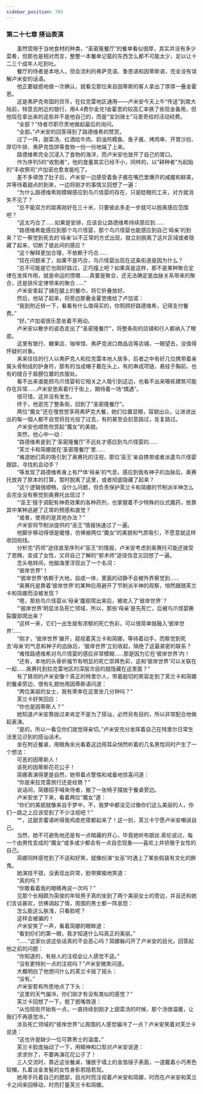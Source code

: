 ```yaml
---
sidebar_position: 705
---
```

### 第二十七章 搭讪表演  


　　虽然受限于当地食材的种类，“圣密隆餐厅”的餐单看似很厚，其实并没有多少菜肴，但那也是相对而言，整整一本餐单记载的东西怎么都不可能太少，足以让十二三个成年人吃到吐。  
　　餐厅的侍者是本地人，但会流利的弗萨克语、鲁恩语和因蒂斯语，完全没有误解卢米安的话语。  
　　他正要疑惑地做一次确认，就看见那位来自因蒂斯的客人拿出了厚厚一叠金霍恩。  
　　这是弗萨克帝国的货币，在拉克雷地区通用——卢米安今天上午“传送”到南大陆前，特意去附近的银行，用4.4费尔金兑1金霍恩的较高汇率换了些现金备用，但他现在拿出来的这些并不是他自己的，而是“宝剑骑士”马里奇给的活动经费。  
　　“全部？”侍者尽职尽责地做起最后的询问。  
　　“全部。”卢米安的回答得到了路德维希的赞赏。  
　　过了一阵，甜菜汤、红酒烩牛肉、奶油煎鳕鱼、鱼子酱、烤肉串、开胃沙拉、厚切牛排、弗萨克馅饼等食物一份一份地端了上来。  
　　路德维希完全沉浸入了食物的海洋，而卢米安也放开了自己的胃口。  
　　作为序列5的“收割者”，他的食量其实已经不小，同样的，以“耕种者”为起始的“丰收祭司”卢加诺也愈发能吃了。  
　　差不多填饱了肚子后，卢米安一边感受着鱼子酱在嘴巴里爆开的咸腥和鲜美，并等待着甜点的到来，一边将刚才的事情又回想了一遍：  
　　“为什么路德维希刚模糊感应到鸟爪怪婴的存在，只是眨眼的工夫，对方就消失不见了？  
　　“总不能双方的距离刚好在三十米，只要彼此多走一步就可以脱离感应范围吧？  
　　“这太巧合了……如果是安排，应该会让路德维希持续感应到……  
　　“路德维希能感应到那个鸟爪怪婴，那个鸟爪怪婴也能感应到自己‘母亲’的到来？它一察觉到死去的‘母亲’以不正常的方式出现，就立刻脱离了这片区域或者隐藏了起来，切断了彼此间的感应？  
　　“这个解释更加合理，不依赖于巧合……  
　　“现在问题来了，如果不是巧合，鸟爪怪婴出现在这条街道是因为什么？  
　　“总不可能是它也刚好路过，正巧撞上吧？如果真是这样，那不是某种聚合定律在发挥作用，就是命运的馈赠……真要是聚合，还无法确定是血脉关系带来的聚合，还是排斥定律带来的聚合……”  
　　卢米安拿起了铺在腿上的餐巾，将它折叠放好。  
　　然后，他站了起来，将旁边那叠金霍恩推给了卢加诺：  
　　“我到附近转一下，看看有什么值得买的，你照顾好路德维希，记得支付餐费。”  
　　“好。”卢加诺很乐意坐着不用动。  
　　卢米安以散步的姿态走出了“圣密隆餐厅”，将整条街的店铺和行人都纳入了眼底。  
　　这里有银行、糖果店、咖啡馆、弗萨克进口商品店等店铺，一眼望去，没值得怀疑的对象。  
　　来来往往的行人以弗萨克人和拉克雷本地人居多，后者之中有好几位携带着亲属头骨制成的护身符，那有的当成帽子戴在头上，有的串成项链，悬挂于胸前，也有的缝合于肩膀位置的衣服处。  
　　看不出来谁能把鸟爪怪婴和它相关之人吸引到这边，也看不出来哪栋建筑可能存在异常……卢米安思索着行于街上，期待着一场“偶遇”。  
　　很可惜，这并没有发生。  
　　终于，他逛完了整条街，回到了“圣密隆餐厅”。  
　　两位“魔女”还在慢悠悠享用弗萨克大餐，她们位置显眼，容貌出众，让进进出出的每一個人都不自觉将目光投了过去，有的甚至会刻意路过，反复路过。  
　　卢米安也顺势欣赏起“魔女”的美貌。  
　　突然，他心中一动：  
　　“路德维希是到了‘圣密隆餐厅’不远处才感应到鸟爪怪婴的……  
　　“芙兰卡和简娜就在‘圣密隆餐厅’里……  
　　“难道她们真的吸引到了奥赛托的注视，那位‘巫王’亲自携带或者派遣鸟爪怪婴跟踪，寻找机会动手？  
　　“等发现了路德维希身上有尸体‘母亲’的气息，感应到我有神子的血脉后，奥赛托放弃了原本的打算，暂时脱离了这里，或者彻底隐藏了起来？  
　　“这个逻辑很顺畅，没什么问题，但负责保护芙兰卡和简娜的节制派半神怎么会完全没有察觉到奥赛托出现过？  
　　“‘巫王’擅于调配有神奇效果的各种药剂，也掌握着不少特殊的仪式魔药，依靠其中某种逃避了正常的预感和直觉？  
　　“或者，使用的是其他办法？”  
　　卢米安将节制派提供的“巫王”情报快速过了一遍。  
　　他脚步移动得很是缓慢，仿佛被两位“魔女”的美貌和气质吸引，不愿意就这样收回视线。  
　　分析完“药师”途径直至序列4“巫王”的情报，卢米安考虑到奥赛托可能还接受了恩赐，变成了女性，又将自己了解的“邪术师”途径信息又回想了一遍。  
　　念头电转间，他脑海里浮现出了一个名词：  
　　“彼岸世界”！  
　　“‘彼岸世界’依赖于大地，自成一体，里面的动静不会被外界察觉到……  
　　“奥赛托是靠着‘彼岸世界’的某种应用避开了节制派半神的观察，悄然跟随芙兰卡和简娜而没被发现？  
　　“嗯，那些鸟爪怪婴从‘母亲’腹部爬出来后，被收入了‘彼岸世界’？  
　　“‘彼岸世界’明显涉及死亡领域，所以，那些‘母亲’是先死亡，后被鸟爪怪婴撕裂腹部爬出来？  
　　“这样一来，它们一出生就有浓郁的死亡色彩，可以很简单就融入‘彼岸世界’……  
　　“刚才，‘彼岸世界’展开，窥视着芙兰卡和简娜，等待着动手，而察觉到死去‘母亲’的气息和神子的血脉后，‘彼岸世界’立刻收起，隔绝了这最紧密的联系？  
　　“难怪路德维希对鸟爪怪婴的感应非常模糊……那是因为它在‘彼岸世界’内！  
　　“还有，本地的头骨祈福节有明显的死亡崇拜色彩，这和‘彼岸世界’可以关联在一起……奥赛托到拉克雷地区的深层次目的就隐藏在这里面？”  
　　有了猜测的卢米安像个真正的特里尔人，带着殷切的笑容走到了芙兰卡和简娜的餐桌旁边，很有礼貌地用因蒂斯语问道：  
　　“两位美丽的女士，我有荣幸在这里坐几分钟吗？”  
　　芙兰卡好笑回应：  
　　“你也是因蒂斯人？”  
　　她知道卢米安靠拢过来肯定不是为了搭讪，必然另有目的，所以非常配合地做起表演。  
　　“是的，所以一看见你们就觉得亲切。”卢米安充分发挥着自己在特里尔日常生活里见识到的搭讪话术。  
　　坐在附近餐桌，用眼角余光看着这边用耳朵悄然听着的几名男性同时产生了一个想法：  
　　可恶的因蒂斯人！  
　　该死的因蒂斯花花公子！  
　　简娜表演得更是自然，她带着点警惕和戒备地惊喜问道：  
　　“你是来拉克雷旅行还是经商？”  
　　说话间，简娜招手喊来侍者，搬了一张椅子摆放于餐桌旁边。  
　　卢米安坐了下来，看着两位“魔女”道：  
　　“你们的美貌就像来自于梦中，不，我梦中都没见过像你们这么美丽的人，你们一路之上应该受到了不少注视吧？”  
　　艹，这甜言蜜语听得我鸡皮疙瘩都起来了！这一刻，芙兰卡宁愿卢米安嘲讽自己。  
　　当然，她不可避免地还是有一点暗藏的开心，毕竟她听布朗丝.索伦说过，每一个由男性变成的“魔女”或多或少都会有一点自恋现象——喜欢上并骄傲于女性的自己。  
　　简娜同样感觉到了不适和好笑，就像扮演“女巫”时遇上了某些假装有文化的醉鬼。  
　　她演技不错，没表现出异常，脸带揶揄地笑道：  
　　“真的吗？  
　　“你敢看着我的眼睛再说一次吗？”  
　　见那个长相颇为英俊的年轻男子真的坐到了两个美丽女士的旁边，并且还和她们言谈甚欢，仿佛调起了情，周围的男士都一阵哀怨：  
　　怎么能这么肤浅，只看脸呢？  
　　这样会被骗的！  
　　卢米安笑了一声，看着简娜的眼眸道：  
　　“看到伱们的第一眼，我才知道什么叫真正的美丽。”  
　　“……”这家伙说这些话真的不会恶心吗？简娜躲闪开了卢米安的目光，回答起他之前的问题：  
　　“你知道的，有些人的注视会让人感觉不适。”  
　　“没有更特别一点的注视吗？”卢米安微笑问道。  
　　大概明白了他想问什么的芙兰卡摇了摇头：  
　　“没有。”  
　　卢米安若有所思地点了下头：  
　　“这里的天气偏冷，你们刚才有没有类似的感觉？”  
　　芙兰卡回想了一下，抿了抿嘴唇道：  
　　“从恰班街开始有一点，一直持续到刚才上甜菜汤的时候，那个汤很温暖，让我们不再感觉冷。”  
　　涉及死亡领域的“彼岸世界”让周围的人感觉偏冷了一点？卢米安笑着对芙兰卡说道：  
　　“这也许是缺少一位可靠男士的温度。”  
　　芙兰卡脸庞抽动了一下，用眼神和口型对卢米安说道：  
　　求求你了，不要再演花花公子了！  
　　三人交流时，靠近这张餐桌，镶嵌于墙上的金箔镜子表面，一道戴着小巧黑色软帽，扎着淡金发髻的女性身影若隐若现。  
　　她用手托着自己的腮部，目光时而注视着卢米安和简娜，时而在卢米安和芙兰卡之间来回移动，时而打量芙兰卡和简娜。  
